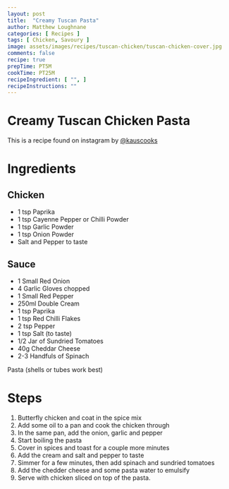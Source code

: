 ```yaml
---
layout: post
title:  "Creamy Tuscan Pasta"
author: Matthew Loughnane
categories: [ Recipes ]
tags: [ Chicken, Savoury ]
image: assets/images/recipes/tuscan-chicken/tuscan-chicken-cover.jpg
comments: false
recipe: true
prepTime: PT5M
cookTime: PT25M
recipeIngredient: [ "", ]
recipeInstructions: ""
---
```


# Creamy Tuscan Chicken Pasta

This is a recipe found on instagram by [@kauscooks](https://www.instagram.com/kauscooks/)

# Ingredients

## Chicken
- 1 tsp Paprika
- 1 tsp Cayenne Pepper or Chilli Powder
- 1 tsp Garlic Powder
- 1 tsp Onion Powder
- Salt and Pepper to taste

## Sauce
- 1 Small Red Onion
- 4 Garlic Gloves chopped
- 1 Small Red Pepper
- 250ml Double Cream
- 1 tsp Paprika
- 1 tsp Red Chilli Flakes
- 2 tsp Pepper
- 1 tsp Salt (to taste)
- 1/2 Jar of Sundried Tomatoes
- 40g Cheddar Cheese
- 2-3 Handfuls of Spinach

Pasta (shells or tubes work best)


# Steps
1. Butterfly chicken and coat in the spice mix
2. Add some oil to a pan and cook the chicken through
3. In the same pan, add the onion, garlic and pepper
4. Start boiling the pasta
5. Cover in spices and toast for a couple more minutes
6. Add the cream and salt and pepper to taste
7. Simmer for a few minutes, then add spinach and sundried tomatoes
8. Add the chedder cheese and some pasta water to emulsify
9. Serve with chicken sliced on top of the pasta.

